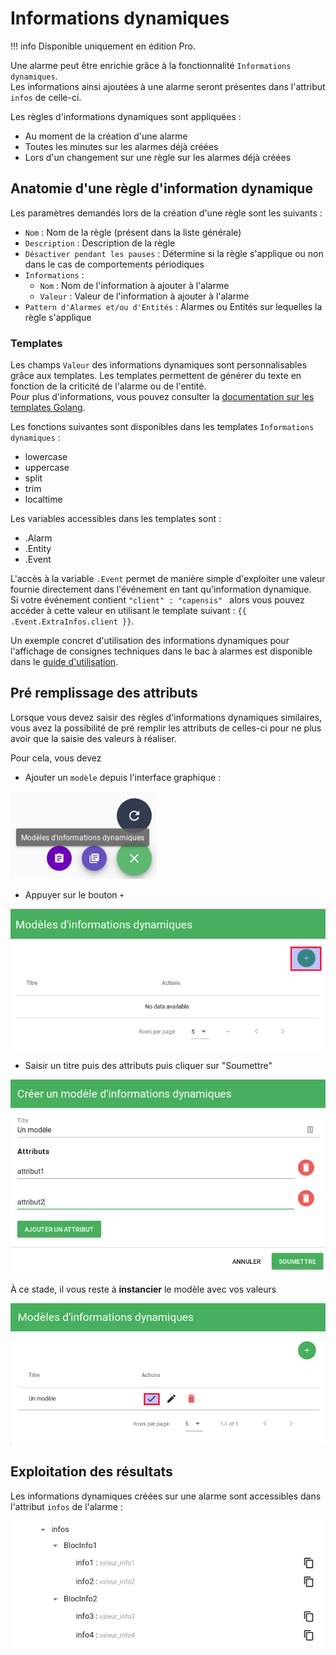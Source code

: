 # Informations dynamiques

!!! info
    Disponible uniquement en édition Pro.

Une alarme peut être enrichie grâce à la fonctionnalité `Informations dynamiques`.  
Les informations ainsi ajoutées à une alarme seront présentes dans l'attribut `infos` de celle-ci.

Les règles d'informations dynamiques sont appliquées :

* Au moment de la création d'une alarme
* Toutes les minutes sur les alarmes déjà créées
* Lors d'un changement sur une règle sur les alarmes déjà créées

## Anatomie d'une règle d'information dynamique

Les paramètres demandés lors de la création d'une règle sont les suivants :

* `Nom` : Nom de la règle (présent dans la liste générale)
* `Description` : Description de la règle
* `Désactiver pendant les pauses` : Détermine si la règle s'applique ou non dans le cas de comportements périodiques
* `Informations` : 
	* `Nom` : Nom de l'information à ajouter à l'alarme
	* `Valeur` : Valeur de l'information à ajouter à l'alarme
* `Pattern d'Alarmes et/ou d'Entités` : Alarmes ou Entités sur lequelles la règle s'applique


### Templates

Les champs `Valeur` des informations dynamiques sont personnalisables grâce aux templates. Les templates permettent de générer du texte en fonction de la criticité de l'alarme ou de l'entité.  
Pour plus d'informations, vous pouvez consulter la [documentation sur les templates Golang](../../guide-administration/architecture-interne/templates-golang.md).

Les fonctions suivantes sont disponibles dans les templates `Informations dynamiques` :

* lowercase
* uppercase
* split
* trim
* localtime

Les variables accessibles dans les templates sont : 

* .Alarm
* .Entity
* .Event

L'accès à la variable `.Event` permet de manière simple d'exploiter une valeur fournie directement dans l'événement en tant qu'information dynamique.  
Si votre événement contient `"client" : "capensis" ` alors vous pouvez accéder à cette valeur en utilisant le template suivant : `{{ .Event.ExtraInfos.client }}`.

Un exemple concret d'utilisation des informations dynamiques pour l'affichage de consignes techniques dans le bac à alarmes est disponible dans le [guide d'utilisation](../cas-d-usage/affichage-de-consignes.md).

## Pré remplissage des attributs

Lorsque vous devez saisir des règles d'informations dynamiques similaires, vous avez la possibilité de pré remplir les attributs de celles-ci pour ne plus avoir que la saisie des valeurs à réaliser.  

Pour cela, vous devez

* Ajouter un `modèle` depuis l'interface graphique :

![Ajouter un modèle](img/dynamic-infos-template1.png "Ajouter un modèle")

* Appuyer sur le bouton `+`

![Ajouter un modèle](img/dynamic-infos-template2.png "Appuyer sur +")

* Saisir un titre puis des attributs puis cliquer sur "Soumettre"

![Ajouter un modèle](img/dynamic-infos-template3.png "Saisie titre et attributs")

À ce stade, il vous reste à **instancier** le modèle avec vos valeurs

![Instancier un modèle](img/dynamic-infos-template4.png "Instancier un modèle")

## Exploitation des résultats

Les informations dynamiques créées sur une alarme sont accessibles dans l'attribut `infos` de l'alarme :

![liste_variables_infos](img/dynamic-infos-liste_variables_infos1.png "Liste variables infos")
